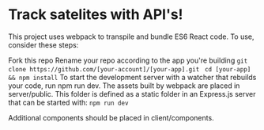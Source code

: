 # Track satelites with API's!

This project uses webpack to transpile and bundle ES6 React code. To use, consider these steps:

Fork this repo
Rename your repo according to the app you're building
`git clone https://github.com/[your-account]/[your-app].git `
`cd [your-app] && npm install`
To start the development server with a watcher that rebuilds your code, run npm run dev. The assets built by webpack are placed in server/public. This folder is defined as a static folder in an Express.js server that can be started with: `npm run dev`

Additional components should be placed in client/components.